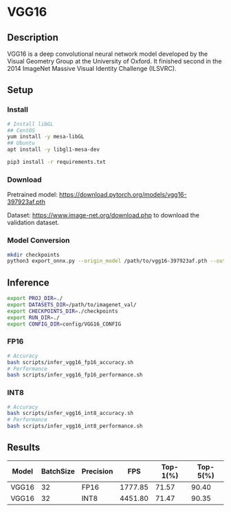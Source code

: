 # VGG16

## Description

VGG16 is a deep convolutional neural network model developed by the Visual Geometry Group at the University of Oxford.
It finished second in the 2014 ImageNet Massive Visual Identity Challenge (ILSVRC).

## Setup

### Install

```bash
# Install libGL
## CentOS
yum install -y mesa-libGL
## Ubuntu
apt install -y libgl1-mesa-dev

pip3 install -r requirements.txt
```

### Download

Pretrained model: <https://download.pytorch.org/models/vgg16-397923af.pth>

Dataset: <https://www.image-net.org/download.php> to download the validation dataset.

### Model Conversion

```bash
mkdir checkpoints 
python3 export_onnx.py --origin_model /path/to/vgg16-397923af.pth --output_model checkpoints/vgg16.onnx
```

## Inference

```bash
export PROJ_DIR=./
export DATASETS_DIR=/path/to/imagenet_val/
export CHECKPOINTS_DIR=./checkpoints
export RUN_DIR=./
export CONFIG_DIR=config/VGG16_CONFIG
```

### FP16

```bash
# Accuracy
bash scripts/infer_vgg16_fp16_accuracy.sh
# Performance
bash scripts/infer_vgg16_fp16_performance.sh
```

### INT8

```bash
# Accuracy
bash scripts/infer_vgg16_int8_accuracy.sh
# Performance
bash scripts/infer_vgg16_int8_performance.sh
```

## Results

Model |BatchSize  |Precision |FPS      |Top-1(%) |Top-5(%)
------|-----------|----------|---------|---------|--------
VGG16 |    32     |   FP16   | 1777.85 |  71.57  | 90.40
VGG16 |    32     |   INT8   | 4451.80 |  71.47  | 90.35
